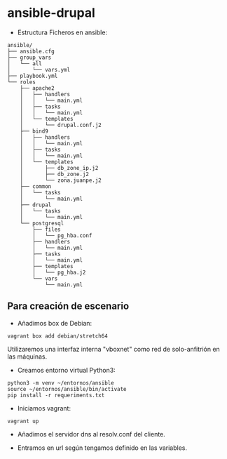 # ansible-drupal

* Estructura Ficheros en ansible:

```
ansible/
├── ansible.cfg
├── group_vars
│   └── all
│       └── vars.yml
├── playbook.yml
└── roles
    ├── apache2
    │   ├── handlers
    │   │   └── main.yml
    │   ├── tasks
    │   │   └── main.yml
    │   └── templates
    │       └── drupal.conf.j2
    ├── bind9
    │   ├── handlers
    │   │   └── main.yml
    │   ├── tasks
    │   │   └── main.yml
    │   └── templates
    │       ├── db_zone_ip.j2
    │       ├── db_zone.j2
    │       └── zona.juanpe.j2
    ├── common
    │   └── tasks
    │       └── main.yml
    ├── drupal
    │   └── tasks
    │       └── main.yml
    └── postgresql
        ├── files
        │   └── pg_hba.conf
        ├── handlers
        │   └── main.yml
        ├── tasks
        │   └── main.yml
        ├── templates
        │   └── pg_hba.j2
        └── vars
            └── main.yml
```

## Para creación de escenario

* Añadimos box de Debian:

```
vagrant box add debian/stretch64
```

Utilizaremos una interfaz interna "vboxnet" como red de solo-anfitrión en las máquinas.

* Creamos entorno virtual Python3:

```
python3 -m venv ~/entornos/ansible
source ~/entornos/ansible/bin/activate
pip install -r requeriments.txt
```

* Iniciamos vagrant:
```
vagrant up
```

* Añadimos el servidor dns al resolv.conf del cliente.

* Entramos en url según tengamos definido en las variables.

